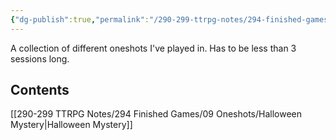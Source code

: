 ```yaml
---
{"dg-publish":true,"permalink":"/290-299-ttrpg-notes/294-finished-games/09-oneshots/oneshots/"}
---
```



A collection of different oneshots I've played in.
Has to be less than 3 sessions long.

## Contents

[[290-299 TTRPG Notes/294 Finished Games/09 Oneshots/Halloween Mystery\|Halloween Mystery]]